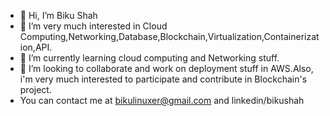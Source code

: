 - 👋 Hi, I’m Biku Shah
- 👀 I’m very much interested in Cloud Computing,Networking,Database,Blockchain,Virtualization,Containerization,API.
- 🌱 I’m currently learning cloud computing and Networking stuff.
- 💞️ I’m looking to collaborate and work on deployment stuff in AWS.Also, i'm very much interested to participate  and contribute in  Blockchain's project.
-    You can contact me at bikulinuxer@gmail.com and linkedin/bikushah

<!---
Biku-220/Biku-220 is a ✨ special ✨ repository because its `README.md` (this file) appears on your GitHub profile.
You can click the Preview link to take a look at your changes.
--->
